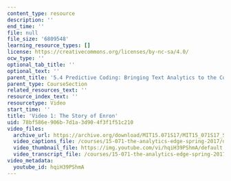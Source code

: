 ```yaml
---
content_type: resource
description: ''
end_time: ''
file: null
file_size: '6809548'
learning_resource_types: []
license: https://creativecommons.org/licenses/by-nc-sa/4.0/
ocw_type: ''
optional_tab_title: ''
optional_text: ''
parent_title: '5.4 Predictive Coding: Bringing Text Analytics to the Courtroom  (Recitation)'
parent_type: CourseSection
related_resources_text: ''
resource_index_text: ''
resourcetype: Video
start_time: ''
title: 'Video 1: The Story of Enron'
uid: 78bf586e-906b-7d1a-3d90-4f3f1f51c210
video_files:
  archive_url: https://archive.org/download/MIT15.071S17/MIT15_071S17_Session_5.4.02_300k.mp4
  video_captions_file: /courses/15-071-the-analytics-edge-spring-2017/d9608dd5627052aea866a607465039bb_hqiH39PShmA.vtt
  video_thumbnail_file: https://img.youtube.com/vi/hqiH39PShmA/default.jpg
  video_transcript_file: /courses/15-071-the-analytics-edge-spring-2017/708c8a3d5201f0153be0ace779dfdacd_hqiH39PShmA.pdf
video_metadata:
  youtube_id: hqiH39PShmA
---
```

